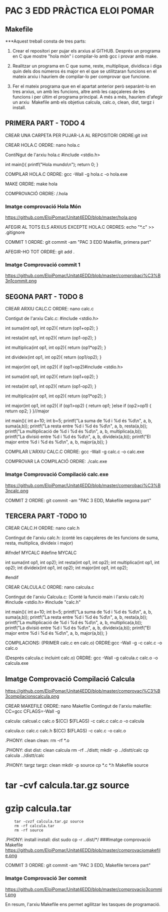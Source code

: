 # PAC 3 EDD PRÀCTICA ELOI POMAR

## Makefile

***Aquest treball consta de tres parts:

1. Crear el repositori per pujar els arxius al GITHUB. Després un programa en C que mostre "hola món" i compilar-lo amb gcc i provar amb make.

2. Realitzar un programa en C que sume, reste, multiplique, dividisca i diga quin dels dos números és major en el que se utilitzaran funcions en el mateix arxiu i hauríem de compilar-lo per comprovar que funcione.

3. Fer el mateix programa que en el apartat anterior però separánt-lo en tres arxius, un amb les funcions, altre amb les capçaleres de les funcions i per últim el programa principal. A més a més, hauríem d'afegir un arxiu  Makefile amb els objetius calcula, calc.o, clean, dist, targz i install.

## PRIMERA PART - TODO 4
CREAR UNA CARPETA PER PUJAR-LA AL REPOSITORI
ORDRE:git init

CREAR HOLA.C
ORDRE:  nano hola.c

ContiNgut de l'arxiu hola.c
#include <stdio.h>

int main(){
    printf("Hola mundo\n");
    return 0;
}

COMPILAR HOLA.C
ORDRE: gcc -Wall -g hola.c -o hola.exe

MAKE
ORDRE: make hola

COMPROVACIÓ
ORDRE: /.hola

### Imatge comprovació Hola Món
https://github.com/EloiPomar/Unitat4EDD/blob/master/hola.png

AFEGIR AL TOTS ELS ARXIUS EXCEPTE HOLA.C
ORDRES: echo "*.c" >> .gitignore
       

COMMIT 1
ORDRE: git commit -am "PAC 3 EDD Makefile, primera part"

AFEGIR-HO TOT
ORDRE: git add .


### Imatge Comprovació commit 1  
https://github.com/EloiPomar/Unitat4EDD/blob/master/comprobaci%C3%B3n1commit.png

## SEGONA PART - TODO 8

CREAR ARXIU CALC.C
ORDRE: nano calc.c

Contigut de l'arxiu Calc.c:
#include <stdio.h>

int suma(int op1, int op2){
    return (op1+op2);
}

int resta(int op1, int op2){
    return (op1-op2);
}

int multiplica(int op1, int op2){
    return (op1*op2);
}

int divideix(int op1, int op2){
    return (op1/op2);
}

int major(int op1, int op2){
    if (op1>op2)#include <stdio.h>

int suma(int op1, int op2){
    return (op1+op2);
}

int resta(int op1, int op2){
    return (op1-op2);
}

int multiplica(int op1, int op2){
    return (op1*op2);
}

int major(int op1, int op2){
    if (op1>op2)
    {
        return op1;
    }else if (op2>op1)
    {
        return op2;
    }
}//major

int main(){
    int a=10;
    int b=5;
    printf("La suma de %d i %d és %d\n", a, b, suma(a,b));
    printf("La resta entre %d i %d és %d\n", a, b, resta(a,b));
    printf("La multiplicació de %d i %d és %d\n", a, b, multiplica(a,b));
    printf("La divisió entre %d i %d és %d\n", a, b, divideix(a,b));
    printf("El major entre %d i %d és %d\n", a, b, major(a,b));
}

COMPILAR L'ARXIU CALC.C
ORDRE: gcc -Wall -g calc.c -o calc.exe

COMPROVAR LA COMPILACIÓ
ORDRE: ./calc.exe
### Imatge Comprovació Compilació calc.exe
https://github.com/EloiPomar/Unitat4EDD/blob/master/comprobaci%C3%B3ncalc.png

COMMIT 2
ORDRE: git commit -am "PAC 3 EDD, Makefile segona part"

## TERCERA PART -TODO 10

CREAR CALC.H
ORDRE: nano calc.h

Contingut de l'arxiu calc.h:
(conté les capçaleres de les funcions de suma, resta, multiplica, divideix i major)

#ifndef MYCALC
#define MYCALC

int suma(int op1, int op2);
int resta(int op1, int op2);
int multiplica(int op1, int op2);
int divideix(int op1, int op2);
int major(int op1, int op2);

#endif

CREAR CALCULA.C
ORDRE: nano calcula.c

Contingut de l'arxiu Calcula.c:
(Conté la funció main i l'arxiu calc.h)
#include <stdio.h>
#include "calc.h"

int main(){
    int a=10;
    int b=5;
    printf("La suma de %d i %d és %d\n", a, b, suma(a,b));
    printf("La resta entre %d i %d és %d\n", a, b, resta(a,b));
    printf("La multiplicació de %d i %d és %d\n", a, b, multiplica(a,b));
    printf("La divisió entre %d i %d és %d\n", a, b, divideix(a,b));
    printf("El major entre %d i %d és %d\n", a, b, major(a,b));
}

COMPILACIONS:
(PRIMER calc.c en calc.o)
ORDRE:gcc -Wall -g -c calc.c -o calc.o

(Després calcula.c incluint calc.o)
ORDRE: gcc -Wall -g calcula.c calc.o -o calcula.exe

## Imatge Comprovació Compilació Calcula
https://github.com/EloiPomar/Unitat4EDD/blob/master/comprovaci%C3%B3compilacionscalcula.png

CREAR MAKEFILE
ORDRE: nano Makefile
Contingut de l'arxiu makefile:
CC=gcc
CFLAGS=-Wall -g

calcula: calcual.c calc.o
        $(CC) $(FLAGS) -c calc.c calc.o -o calcula

calcula.o: calc.c calc.h
        $(CC) $(FLAGS) -c calc.c -o calc.o

.PHONY: clean
clean:
        rm -rf *.o

.PHONY: dist
dist: clean calcula
        rm -rf ../distt;
        mkdir -p ../distt/calc
        cp calcula ../distt/calc

.PHONY: targz
targz: clean
        mkdir -p source
        cp *.c *.h Makefile source
#       tar -cvf calcula.tar.gz source
#       gzip calcula.tar
        tar -cvzf calcula.tar.gz source
        rm -rf calcula.tar
        rm -rf source

.PHONY: install
install: dist
        sudo cp -r ..dist/*/
###Imatge comprovació Makefile
https://github.com/EloiPomar/Unitat4EDD/blob/master/comprovaciomakefile.png


COMMIT 3
ORDRE: git commit -am "PAC 3 EDD, Makefile tercera part"

### Imatge Comprovació 3er commit
https://github.com/EloiPomar/Unitat4EDD/blob/master/comprovacio3commit.png

En resum, l'arxiu Makefile ens permet agilitzar les tasques de programació.

